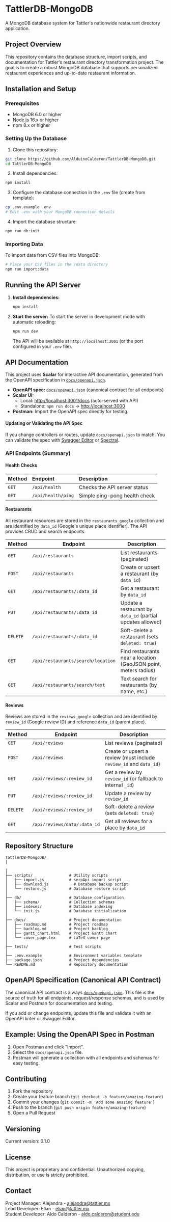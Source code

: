 # TattlerDB-MongoDB

A MongoDB database system for Tattler's nationwide restaurant directory application.

## Project Overview

This repository contains the database structure, import scripts, and documentation for Tattler's restaurant directory transformation project. The goal is to create a robust MongoDB database that supports personalized restaurant experiences and up-to-date restaurant information.

## Installation and Setup

### Prerequisites
- MongoDB 6.0 or higher
- Node.js 16.x or higher
- npm 8.x or higher

### Setting Up the Database

1. Clone this repository:
```bash
git clone https://github.com/AlduinoCalderon/TattlerDB-MongoDB.git
cd TattlerDB-MongoDB
```

2. Install dependencies:
```bash
npm install
```

3. Configure the database connection in the `.env` file (create from template):
```bash
cp .env.example .env
# Edit .env with your MongoDB connection details
```

4. Import the database structure:
```bash
npm run db:init
```

### Importing Data

To import data from CSV files into MongoDB:

```bash
# Place your CSV files in the /data directory
npm run import:data
```

## Running the API Server

1.  **Install dependencies:**
    ```bash
    npm install
    ```

2.  **Start the server:**
    To start the server in development mode with automatic reloading:
    ```bash
    npm run dev
    ```
    The API will be available at `http://localhost:3001` (or the port configured in your `.env` file).


## API Documentation

This project uses **Scalar** for interactive API documentation, generated from the OpenAPI specification in [`docs/openapi.json`](./docs/openapi.json).

- **OpenAPI spec:** [`docs/openapi.json`](./docs/openapi.json) (canonical contract for all endpoints)
- **Scalar UI:**
  - Local: [http://localhost:3001/docs](http://localhost:3001/docs) (auto-served with API)
  - Standalone: `npm run docs` → [http://localhost:3000](http://localhost:3000)
- **Postman:** Import the OpenAPI spec directly for testing.

#### Updating or Validating the API Spec
If you change controllers or routes, update `docs/openapi.json` to match. You can validate the spec with [Swagger Editor](https://editor.swagger.io/) or [Spectral](https://github.com/stoplightio/spectral).

### API Endpoints (Summary)

#### Health Checks

| Method | Endpoint      | Description                  |
| :----- | :------------ | :--------------------------- |
| `GET`  | `/api/health` | Checks the API server status |
| `GET`  | `/api/health/ping` | Simple ping-pong health check |


#### Restaurants

All restaurant resources are stored in the `restaurants_google` collection and are identified by `data_id` (Google's unique place identifier). The API provides CRUD and search endpoints:

| Method   | Endpoint                                 | Description                                                        |
|----------|------------------------------------------|--------------------------------------------------------------------|
| `GET`    | `/api/restaurants`                       | List restaurants (paginated)                                       |
| `POST`   | `/api/restaurants`                       | Create or upsert a restaurant (by `data_id`)                       |
| `GET`    | `/api/restaurants/:data_id`              | Get a restaurant by `data_id`                                      |
| `PUT`    | `/api/restaurants/:data_id`              | Update a restaurant by `data_id` (partial updates allowed)         |
| `DELETE` | `/api/restaurants/:data_id`              | Soft-delete a restaurant (sets `deleted: true`)                    |
| `GET`    | `/api/restaurants/search/location`       | Find restaurants near a location (GeoJSON point, meters radius)    |
| `GET`    | `/api/restaurants/search/text`           | Text search for restaurants (by name, etc.)                        |

#### Reviews

Reviews are stored in the `reviews_google` collection and are identified by `review_id` (Google review ID) and reference `data_id` (parent place).

| Method   | Endpoint                                 | Description                                                        |
|----------|------------------------------------------|--------------------------------------------------------------------|
| `GET`    | `/api/reviews`                           | List reviews (paginated)                                           |
| `POST`   | `/api/reviews`                           | Create or upsert a review (must include `review_id` and `data_id`) |
| `GET`    | `/api/reviews/:review_id`                | Get a review by `review_id` (or fallback to internal `_id`)        |
| `PUT`    | `/api/reviews/:review_id`                | Update a review by `review_id`                                     |
| `DELETE` | `/api/reviews/:review_id`                | Soft-delete a review (sets `deleted: true`)                        |
| `GET`    | `/api/reviews/data/:data_id`             | Get all reviews for a place by `data_id`                           |

## Repository Structure

```
TattlerDB-MongoDB/
│

│
├── scripts/                # Utility scripts
│   ├── import.js           # serpApi import script
│   ├── download.js           # Database backup script
│   └── restore.js          # Database restore script
│
├── db/                     # Database configuration
│   ├── schema/             # Collection schemas
│   ├── indexes/            # Database indexing
│   └── init.js             # Database initialization
│
├── docs/                   # Project documentation
│   ├── roadmap.md          # Project roadmap
│   ├── backlog.md          # Project backlog
│   ├── gantt_chart.html    # Project Gantt chart
│   └── cover_page.tex      # LaTeX cover page
│
├── tests/                  # Test scripts
│
├── .env.example            # Environment variables template
├── package.json            # Project dependencies
└── README.md               # Repository documentation
```


## OpenAPI Specification (Canonical API Contract)

The canonical API contract is always [`docs/openapi.json`](./docs/openapi.json). This file is the source of truth for all endpoints, request/response schemas, and is used by Scalar and Postman for documentation and testing.

If you add or change endpoints, update this file and validate it with an OpenAPI linter or Swagger Editor.


## Example: Using the OpenAPI Spec in Postman

1. Open Postman and click "Import".
2. Select the `docs/openapi.json` file.
3. Postman will generate a collection with all endpoints and schemas for easy testing.

## Contributing

1. Fork the repository
2. Create your feature branch (`git checkout -b feature/amazing-feature`)
3. Commit your changes (`git commit -m 'Add some amazing feature'`)
4. Push to the branch (`git push origin feature/amazing-feature`)
5. Open a Pull Request


## Versioning

Current version: 0.1.0

## License

This project is proprietary and confidential. Unauthorized copying, distribution, or use is strictly prohibited.

## Contact

Project Manager: Alejandra - alejandra@tattler.mx  
Lead Developer: Elian - elian@tattler.mx  
Student Developer: Aldo Calderon - aldo.calderon@student.edu
